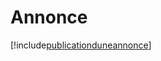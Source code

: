 # Annonce

[!include[publicationduneannonce](annonce.publicationduneannonce.autogen.md)]









































































































